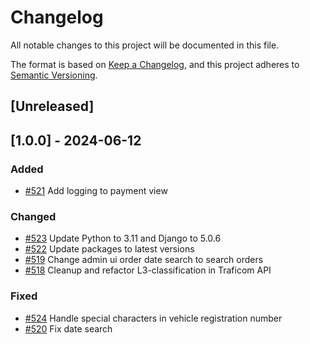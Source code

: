# Changelog

All notable changes to this project will be documented in this file.

The format is based on [Keep a Changelog](https://keepachangelog.com/en/1.1.0/),
and this project adheres to [Semantic Versioning](https://semver.org/spec/v2.0.0.html).

## [Unreleased]

## [1.0.0] - 2024-06-12

### Added

- [#521](https://github.com/City-of-Helsinki/parking-permits/pull/521) Add logging to payment view

### Changed

- [#523](https://github.com/City-of-Helsinki/parking-permits/pull/523) Update Python to 3.11 and Django to 5.0.6
- [#522](https://github.com/City-of-Helsinki/parking-permits/pull/522) Update packages to latest versions
- [#519](https://github.com/City-of-Helsinki/parking-permits/pull/519) Change admin ui order date search to search orders
- [#518](https://github.com/City-of-Helsinki/parking-permits/pull/518) Cleanup and refactor L3-classification in Traficom API

### Fixed

- [#524](https://github.com/City-of-Helsinki/parking-permits/pull/524) Handle special characters in vehicle registration number
- [#520](https://github.com/City-of-Helsinki/parking-permits/pull/520) Fix date search

